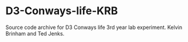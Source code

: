 # D3-Conways-life-KRB
Source code archive for D3 Conways life 3rd year lab experiment.
Kelvin Brinham and Ted Jenks.
